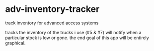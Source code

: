 # adv-inventory-tracker
track inventory for advanced access systems

tracks the inventory of the trucks i use (#5 & #7)
will notify when a particular stock is low or gone.
the end goal of this app will be entirely graphical.
